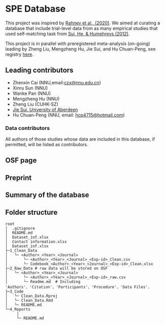 # SPE Database
This project was inspired by [Rahnev et al., (2020)](https://doi.org/10.1038/s41562-019-0813-1). We aimed at curating a database that include trial-level data from as many empirical studies that used self-matching task from [Sui, He, & Humphreys (2012)](http://www.ncbi.nlm.nih.gov/pubmed/22963229).

This project is in parallel with preregistered meta-analysis (on-going) leading by Zheng Liu, Mengzheng Hu, Jie Sui, and Hu Chuan-Peng, see registry [here](https://osf.io/euqmf).

## Leading contributors
- Zhenxin Cai (NNU,email:czx@nnu.edu.cn)
- Xinru Sun (NNU)
- Wanke Pan (NNU)
- Mengzheng Hu (NNU)
- Zheng Liu (CUHK-SZ)
- [Jie Sui, University of Aberdeen](https://www.abdn.ac.uk/people/jie.sui)
- Hu Chuan-Peng (NNU, email: hcp4715@hotmail.com)

### Data contributors
All authors of those studies whose data are included in this database, if permitted, will be listed as contributors.

## OSF page

## Preprint

## Summary of the database

## Folder structure

```
root
│  .gitignore
│  README.md
│  Dataset_inf.xlsx 
│  Contact information.xlsx
│  Dataset_inf.xlsx 
├─1_Clean_Data 
│   └─ <Author>_<Year>_<Journal>
│       └─ <Author>_<Year>_<Journal>_<Exp-id>_Clean.csv
│       └─ Codebook_<Author>_<Year>_<Journal>_<Exp-id>_Clean.xlsx
├─2_Raw_Data # raw data will be stored on OSF
│   └─ <Author>_<Year>_<Journal>
│       └─ <Author>_<Year>_<Journal>_<Exp-id>_raw.csv
│       └─ Readme.md  # Including 'Authors'、'Citation'、'Participants'、'Procedure'、'Data Files'.
├─3_Code
│   └─ Clean_Data.Rproj
│   └─ Clean_Data.Rmd
│   └─ README.md
└─4_Reports
     │
     └─ README.md

```
